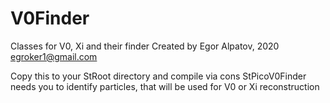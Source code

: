 # V0Finder
Classes for V0, Xi and their finder
Created by Egor Alpatov, 2020
egroker1@gmail.com

Copy this to your StRoot directory and compile via cons
StPicoV0Finder needs you to identify particles, that will be used for V0 or Xi reconstruction
